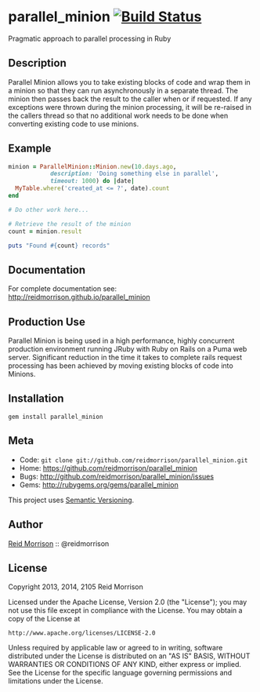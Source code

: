 parallel_minion [![Build Status](https://secure.travis-ci.org/reidmorrison/parallel_minion.png?branch=master)](http://travis-ci.org/reidmorrison/parallel_minion)
===============

Pragmatic approach to parallel processing in Ruby

## Description

Parallel Minion allows you to take existing blocks of code and wrap them in a minion
so that they can run asynchronously in a separate thread.
The minion then passes back the result to the caller when or if requested.
If any exceptions were thrown during the minion processing, it will be re-raised
in the callers thread so that no additional work needs to be done when converting
existing code to use minions.

## Example

```ruby
minion = ParallelMinion::Minion.new(10.days.ago,
            description: 'Doing something else in parallel',
            timeout: 1000) do |date|
  MyTable.where('created_at <= ?', date).count
end

# Do other work here...

# Retrieve the result of the minion
count = minion.result

puts "Found #{count} records"
```

## Documentation

For complete documentation see: http://reidmorrison.github.io/parallel_minion

## Production Use

Parallel Minion is being used in a high performance, highly concurrent
production environment running JRuby with Ruby on Rails on a Puma web server.
Significant reduction in the time it takes to complete rails request processing
has been achieved by moving existing blocks of code into Minions.

## Installation

    gem install parallel_minion

## Meta

* Code: `git clone git://github.com/reidmorrison/parallel_minion.git`
* Home: <https://github.com/reidmorrison/parallel_minion>
* Bugs: <http://github.com/reidmorrison/parallel_minion/issues>
* Gems: <http://rubygems.org/gems/parallel_minion>

This project uses [Semantic Versioning](http://semver.org/).

## Author

[Reid Morrison](https://github.com/reidmorrison) :: @reidmorrison

## License

Copyright 2013, 2014, 2105 Reid Morrison

Licensed under the Apache License, Version 2.0 (the "License");
you may not use this file except in compliance with the License.
You may obtain a copy of the License at

    http://www.apache.org/licenses/LICENSE-2.0

Unless required by applicable law or agreed to in writing, software
distributed under the License is distributed on an "AS IS" BASIS,
WITHOUT WARRANTIES OR CONDITIONS OF ANY KIND, either express or implied.
See the License for the specific language governing permissions and
limitations under the License.

